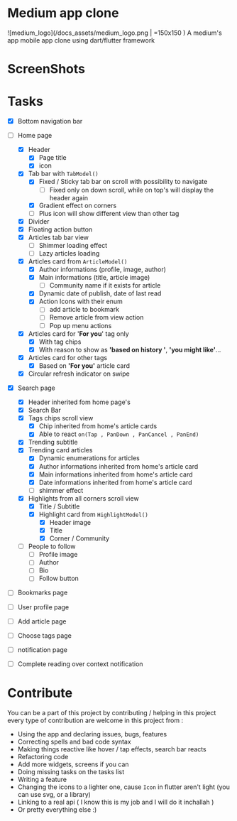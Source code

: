 # Medium app clone

![medium_logo](/docs_assets/medium_logo.png | =150x150 )
A medium's app mobile app clone using dart/flutter framework

# ScreenShots

# Tasks

- [x] Bottom navigation bar
- [ ] Home page
  - [x] Header
    - [x] Page title
    - [x] icon
  - [x] Tab bar with `TabModel()`
    - [x] Fixed / Sticky tab bar on scroll with possibility to navigate
      - [ ] Fixed only on down scroll, while on top's will display the header again
    - [x] Gradient effect on corners
    - [ ] Plus icon will show different view than other tag
  - [x] Divider
  - [x] Floating action button
  - [x] Articles tab bar view
    - [ ] Shimmer loading effect
    - [ ] Lazy articles loading
  - [x] Articles card from `ArticleModel()`
    - [x] Author informations (profile, image, author)
    - [x] Main informations (title, article image)
      - [ ] Community name if it exists for article
    - [x] Dynamic date of publish, date of last read
    - [x] Action Icons with their enum
      - [ ] add article to bookmark
      - [ ] Remove article from view action
      - [ ] Pop up menu actions
  - [x] Articles card for '**For you**' tag only
    - [x] With tag chips
    - [x] With reason to show as **'based on history '**, **'you might like'**...
  - [x] Articles card for other tags
    - [x] Based on **'For you'** article card
  - [x] Circular refresh indicator on swipe
- [x] Search page
  - [x] Header inherited fom home page's
  - [x] Search Bar
  - [x] Tags chips scroll view
    - [x] Chip inherited from home's article cards
    - [x] Able to react `on(Tap , PanDown , PanCancel , PanEnd)`
  - [x] Trending subtitle
  - [x] Trending card articles
    - [x] Dynamic enumerations for articles
    - [x] Author informations inherited from home's article card
    - [x] Main informations inherited from home's article card
    - [x] Date informations inherited from home's article card
    - [ ] shimmer effect
  - [x] Highlights from all corners scroll view
    - [x] Title / Subtitle
    - [x] Highlight card from `HighlightModel()`
      - [x] Header image
      - [x] Title
      - [x] Corner / Community
  - [ ] People to follow
    - [ ] Profile image
    - [ ] Author
    - [ ] Bio
    - [ ] Follow button
- [ ] Bookmarks page
- [ ] User profile page
- [ ] Add article page
- [ ] Choose tags page
- [ ] notification page
- [ ] Complete reading over context notification





# Contribute
You can be a part of this project by contributing / helping in this project
every type of contribution are welcome in this project from : 
 - Using the app and declaring issues, bugs, features 
 - Correcting spells and bad code syntax
 - Making things reactive like hover / tap effects, search bar reacts
 - Refactoring code
 - Add more widgets, screens if you can
 - Doing missing tasks on the tasks list
 - Writing a feature
 - Changing the icons to a lighter one, cause ``Icon`` in flutter aren't light (you can use svg, or a library) 
 - Linking to a real api ( I know this is my job and I will do it inchallah )
 - Or pretty everything else :)

